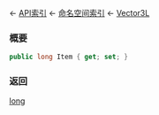 ← [API索引](Api-Index) ← [命名空间索引](Namespace-Index) ← [Vector3L](VRageMath.Vector3L)

### 概要

```csharp
public long Item { get; set; }
```

### 返回

[long](https://docs.microsoft.com/en-us/dotnet/api/System.Int64?view=netframework-4.6)

